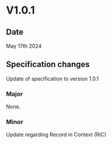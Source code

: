 # V1.0.1
## Date
May 17th 2024
## Specification changes
Update of specification to version 1.0.1
### Major
None.
### Minor
Update regarding Record in Context (RiC)
